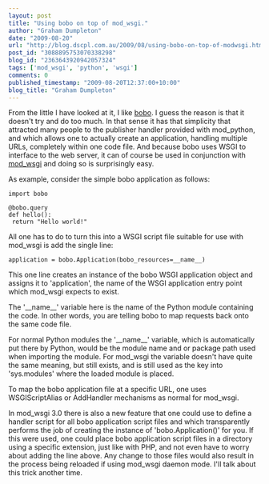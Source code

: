 ```yaml
---
layout: post
title: "Using bobo on top of mod_wsgi."
author: "Graham Dumpleton"
date: "2009-08-20"
url: "http://blog.dscpl.com.au/2009/08/using-bobo-on-top-of-modwsgi.html"
post_id: "3088895753070338298"
blog_id: "2363643920942057324"
tags: ['mod_wsgi', 'python', 'wsgi']
comments: 0
published_timestamp: "2009-08-20T12:37:00+10:00"
blog_title: "Graham Dumpleton"
---
```


From the little I have looked at it, I like [bobo](http://bobo.digicool.com/). I guess the reason is that it doesn't try and do too much. In that sense it has that simplicity that attracted many people to the publisher handler provided with mod\_python, and which allows one to actually create an application, handling multiple URLs, completely within one code file. And because bobo uses WSGI to interface to the web server, it can of course be used in conjunction with [mod\_wsgi](http://www.modwsgi.org/) and doing so is surprisingly easy.

  


As example, consider the simple bobo application as follows:
    
    
    import bobo  
      
    @bobo.query  
    def hello():  
     return "Hello world!"  
    

All one has to do to turn this into a WSGI script file suitable for use with mod\_wsgi is add the single line:
    
    
    application = bobo.Application(bobo_resources=__name__)

This one line creates an instance of the bobo WSGI application object and assigns it to 'application', the name of the WSGI application entry point which mod\_wsgi expects to exist.

  


The '\_\_name\_\_' variable here is the name of the Python module containing the code. In other words, you are telling bobo to map requests back onto the same code file. 

  


For normal Python modules the '\_\_name\_\_' variable, which is automatically put there by Python, would be the module name and or package path used when importing the module. For mod\_wsgi the variable doesn't have quite the same meaning, but still exists, and is still used as the key into 'sys.modules' where the loaded module is placed.

  


To map the bobo application file at a specific URL, one uses WSGIScriptAlias or AddHandler mechanisms as normal for mod\_wsgi.

  


In mod\_wsgi 3.0 there is also a new feature that one could use to define a handler script for all bobo application script files and which transparently performs the job of creating the instance of 'bobo.Application\(\)' for you. If this were used, one could place bobo application script files in a directory using a specific extension, just like with PHP, and not even have to worry about adding the line above. Any change to those files would also result in the process being reloaded if using mod\_wsgi daemon mode. I'll talk about this trick another time.
